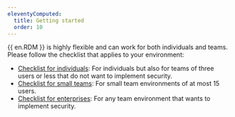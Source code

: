 ```yaml
---
eleventyComputed:
  title: Getting started
  order: 10
---
```

{{ en.RDM }} is highly flexible and can work for both individuals and teams. Please follow the checklist that applies to your environment:  

* [Checklist for individuals](/rdm/windows/getting-started/checklist-individuals/): For individuals but also for teams of three users or less that do not want to implement security. 
* [Checklist for small teams](/rdm/windows/getting-started/checklist-small-teams/): For small team environments of at most 15 users.
* [Checklist for enterprises](/rdm/windows/getting-started/checklist-teams/): For any team environment that wants to implement security. 
